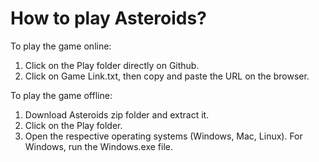# How to play Asteroids?

To play the game online:
1. Click on the Play folder directly on Github.
2. Click on Game Link.txt, then copy and paste the URL on the browser.

To play the game offline:
1. Download Asteroids zip folder and extract it.
2. Click on the Play folder.
3. Open the respective operating systems (Windows, Mac, Linux). For Windows, run the Windows.exe file.
